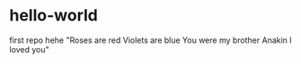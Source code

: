 # hello-world
first repo hehe
"Roses are red
Violets are blue
You were my brother Anakin
I loved you"
